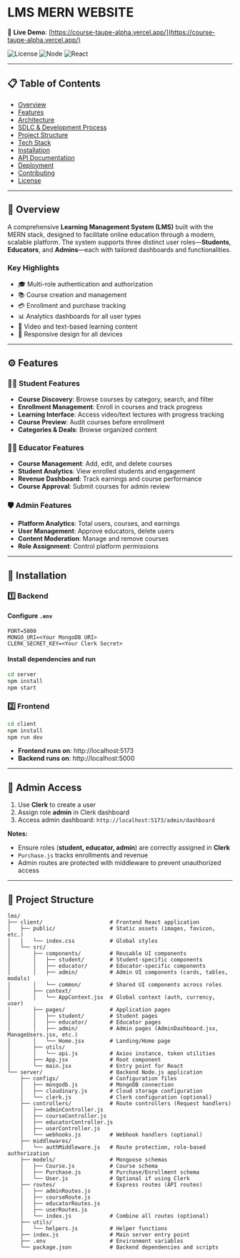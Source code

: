 # LMS MERN WEBSITE

🔗 **Live Demo**: [https://course-taupe-alpha.vercel.app/](https://course-taupe-alpha.vercel.app/)

![License](https://img.shields.io/badge/license-MIT-blue.svg)
![Node](https://img.shields.io/badge/node-%3E%3D16.0.0-brightgreen)
![React](https://img.shields.io/badge/react-18.x-61dafb)

---

## 📋 Table of Contents

- [Overview](#-overview)
- [Features](#️-features)
- [Architecture](#-architecture)
- [SDLC & Development Process](#-sdlc--development-process)
- [Project Structure](#-project-structure)
- [Tech Stack](#-tech-stack)
- [Installation](#-installation)
- [API Documentation](#-api-documentation)
- [Deployment](#-deployment)
- [Contributing](#-contributing)
- [License](#-license)

---

## 🎯 Overview

A comprehensive **Learning Management System (LMS)** built with the MERN stack, designed to facilitate online education through a modern, scalable platform. The system supports three distinct user roles—**Students**, **Educators**, and **Admins**—each with tailored dashboards and functionalities.

### Key Highlights
- 🎓 Multi-role authentication and authorization
- 📚 Course creation and management
- 💳 Enrollment and purchase tracking
- 📊 Analytics dashboards for all user types
- 🎥 Video and text-based learning content
- 📱 Responsive design for all devices

---

## ⚙️ Features

### 👩‍🎓 Student Features
- **Course Discovery**: Browse courses by category, search, and filter
- **Enrollment Management**: Enroll in courses and track progress
- **Learning Interface**: Access video/text lectures with progress tracking
- **Course Preview**: Audit courses before enrollment
- **Categories & Deals**: Browse organized content

### 👨‍🏫 Educator Features
- **Course Management**: Add, edit, and delete courses
- **Student Analytics**: View enrolled students and engagement
- **Revenue Dashboard**: Track earnings and course performance
- **Course Approval**: Submit courses for admin review

### 🛡 Admin Features
- **Platform Analytics**: Total users, courses, and earnings
- **User Management**: Approve educators, delete users
- **Content Moderation**: Manage and remove courses
- **Role Assignment**: Control platform permissions

---

## 🚀 Installation

### 1️⃣ Backend

#### Configure `.env`

```env
PORT=5000
MONGO_URI=<Your MongoDB URI>
CLERK_SECRET_KEY=<Your Clerk Secret>
```

#### Install dependencies and run

```bash
cd server
npm install
npm start
```

### 2️⃣ Frontend

```bash
cd client
npm install
npm run dev
```

- **Frontend runs on**: http://localhost:5173
- **Backend runs on**: http://localhost:5000

---

## 🔑 Admin Access

1. Use **Clerk** to create a user
2. Assign role **admin** in Clerk dashboard
3. Access admin dashboard: `http://localhost:5173/admin/dashboard`

**Notes:**
- Ensure roles (**student, educator, admin**) are correctly assigned in **Clerk**
- `Purchase.js` tracks enrollments and revenue
- Admin routes are protected with middleware to prevent unauthorized access

---

## 📁 Project Structure

```text
lms/
├── client/                     # Frontend React application
│   ├── public/                 # Static assets (images, favicon, etc.)
│   │   └── index.css           # Global styles
│   └── src/
│       ├── components/         # Reusable UI components
│       │   ├── student/        # Student-specific components
│       │   ├── educator/       # Educator-specific components
│       │   ├── admin/          # Admin UI components (cards, tables, modals)
│       │   └── common/         # Shared UI components across roles
│       ├── context/
│       │   └── AppContext.jsx  # Global context (auth, currency, user)
│       ├── pages/              # Application pages
│       │   ├── student/        # Student pages
│       │   ├── educator/       # Educator pages
│       │   ├── admin/          # Admin pages (AdminDashboard.jsx, ManageUsers.jsx, etc.)
│       │   └── Home.jsx        # Landing/Home page
│       ├── utils/
│       │   └── api.js          # Axios instance, token utilities
│       ├── App.jsx             # Root component
│       └── main.jsx            # Entry point for React
└── server/                     # Backend Node.js application
    ├── configs/                # Configuration files
    │   ├── mongodb.js          # MongoDB connection
    │   ├── cloudinary.js       # Cloud storage configuration
    │   └── clerk.js            # Clerk configuration (optional)
    ├── controllers/            # Route controllers (Request handlers)
    │   ├── adminController.js
    │   ├── courseController.js
    │   ├── educatorController.js
    │   ├── userController.js
    │   └── webhooks.js         # Webhook handlers (optional)
    ├── middlewares/
    │   └── authMiddleware.js   # Route protection, role-based authorization
    ├── models/                 # Mongoose schemas
    │   ├── Course.js           # Course schema
    │   ├── Purchase.js         # Purchase/Enrollment schema
    │   └── User.js             # Optional if using Clerk
    ├── routes/                 # Express routes (API routes)
    │   ├── adminRoutes.js
    │   ├── courseRoute.js
    │   ├── educatorRoutes.js
    │   ├── userRoutes.js
    │   └── index.js            # Combine all routes (optional)
    ├── utils/
    │   └── helpers.js          # Helper functions
    ├── index.js                # Main server entry point
    ├── .env                    # Environment variables
    └── package.json            # Backend dependencies and scripts
```

